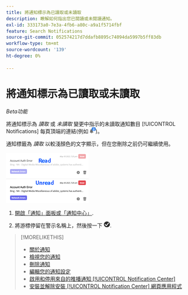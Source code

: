 ```yaml
---
title: 將通知標示為已讀取或未讀取
description: 瞭解如何指出您已閱讀或未閱讀通知。
exl-id: 333173a0-7e3a-4fb6-a80c-a9a1f5714fbf
feature: Search Notifications
source-git-commit: 052574217d7ddafb8895c74094da5997b5ff83db
workflow-type: tm+mt
source-wordcount: '139'
ht-degree: 0%

---
```


# 將通知標示為已讀取或未讀取

*Beta功能*

將通知標示為 *讀取* 或 *未讀取* 變更中指示的未讀取通知數目 [!UICONTROL Notifications] 每頁頂端的連結(例如 ![具有未讀通知計數器的通知圖示](/help/search-social-commerce/assets/notifications-unread.png "具有未讀通知計數器的通知圖示"))。

通知標籤為 *讀取* 以較淺顏色的文字顯示，但在您刪除之前仍可繼續使用。

![已讀取和未讀取的通知](/help/search-social-commerce/assets/notifications-read-vs-unread.png "已讀取和未讀取的通知")

1. [開啟「通知」面板或「通知中心」](notification-view.md).

1. 將游標停留在警示名稱上，然後按一下 ![標籤為已讀或未讀](/help/search-social-commerce/assets/notifications-read-unread.png "標籤為已讀或未讀").

>[!MORELIKETHIS]
>
>* [關於通知](/help/search-social-commerce/notifications/notification-about.md)
>* [檢視您的通知](notification-view.md)
>* [刪除通知](notification-delete.md)
>* [編輯您的通知設定](notification-edit.md)
>* [啟用和停用來自的推播通知 [!UICONTROL Notification Center]](notifications-push-enable-disable.md)
>* [安裝並解除安裝 [!UICONTROL Notification Center] 網頁應用程式](notification-app-install-uninstall.md)
